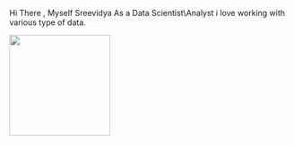 Hi There , Myself Sreevidya 
As a Data Scientist\Analyst i love working with various type of data.







<img height="180em" src="https://github-readme-stats.vercel.app/api?username=vi2007a&show_icons=true&hide_border=true&&count_private=true&include_all_commits=true" />
